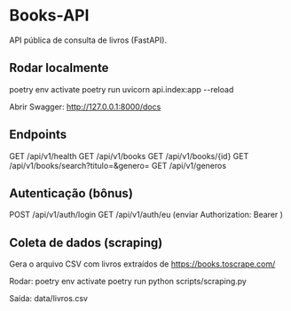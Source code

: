 # Books-API

API pública de consulta de livros (FastAPI).

## Rodar localmente
poetry env activate
poetry run uvicorn api.index:app --reload

Abrir Swagger: http://127.0.0.1:8000/docs

## Endpoints
GET /api/v1/health
GET /api/v1/books
GET /api/v1/books/{id}
GET /api/v1/books/search?titulo=&genero=
GET /api/v1/generos

## Autenticação (bônus)
POST /api/v1/auth/login
GET  /api/v1/auth/eu  (enviar Authorization: Bearer <token>)

## Coleta de dados (scraping)
Gera o arquivo CSV com livros extraídos de https://books.toscrape.com/

Rodar:
poetry env activate
poetry run python scripts/scraping.py

Saída:
data/livros.csv